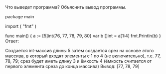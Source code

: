 Что выведет программа? Объяснить вывод программы.

package main

import (
    "fmt"
)

func main() {
    a := [5]int{76, 77, 78, 79, 80}
    var b []int = a[1:4]
    fmt.Println(b)
}
Ответ:

Создается int-массив длины 5
затем создается срез на основе этого массива, в который входят элементы с 1 по 4 (не включительно), т.е. 77, 78, 79;
срез будет иметь длину 3 и ёмкость 4 (ёмкость считается от первого элемента среза до конца массива)
Вывод: [77, 78, 79]